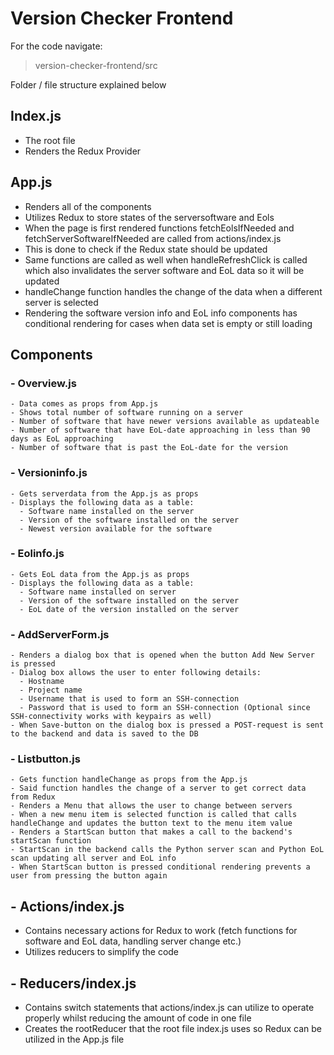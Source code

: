 # Version Checker Frontend

For the code navigate: 
> version-checker-frontend/src

Folder / file structure explained below

## Index.js
- The root file
- Renders the Redux Provider

## App.js

- Renders all of the components
- Utilizes Redux to store states of the serversoftware and Eols
- When the page is first rendered functions fetchEolsIfNeeded and fetchServerSoftwareIfNeeded are called from actions/index.js
- This is done to check if the Redux state should be updated
- Same functions are called as well when handleRefreshClick is called which also invalidates the server software and EoL data so it will be updated
- handleChange function handles the change of the data when a different server is selected
- Rendering the software version info and EoL info components has conditional rendering for cases when data set is empty or still loading

## Components

### - Overview.js
	- Data comes as props from App.js
	- Shows total number of software running on a server
	- Number of software that have newer versions available as updateable
	- Number of software that have EoL-date approaching in less than 90 days as EoL approaching
	- Number of software that is past the EoL-date for the version

### - Versioninfo.js
	- Gets serverdata from the App.js as props
	- Displays the following data as a table:
	  - Software name installed on the server
	  - Version of the software installed on the server
	  - Newest version available for the software

### - Eolinfo.js
	- Gets EoL data from the App.js as props
	- Displays the following data as a table:
	  - Software name installed on server
	  - Version of the software installed on the server
	  - EoL date of the version installed on the server

### - AddServerForm.js
	- Renders a dialog box that is opened when the button Add New Server is pressed
	- Dialog box allows the user to enter following details:
	  - Hostname
	  - Project name
	  - Username that is used to form an SSH-connection
	  - Password that is used to form an SSH-connection (Optional since SSH-connectivity works with keypairs as well)
	- When Save-button on the dialog box is pressed a POST-request is sent to the backend and data is saved to the DB

### - Listbutton.js
	- Gets function handleChange as props from the App.js
	- Said function handles the change of a server to get correct data from Redux
	- Renders a Menu that allows the user to change between servers
	- When a new menu item is selected function is called that calls handleChange and updates the button text to the menu item value
	- Renders a StartScan button that makes a call to the backend's startScan function
	- StartScan in the backend calls the Python server scan and Python EoL scan updating all server and EoL info
	- When StartScan button is pressed conditional rendering prevents a user from pressing the button again

## - Actions/index.js
- Contains necessary actions for Redux to work (fetch functions for software and EoL data, handling server change etc.)
- Utilizes reducers to simplify the code

## - Reducers/index.js
- Contains switch statements that actions/index.js can utilize to operate properly whilst reducing the amount of code in one file
- Creates the rootReducer that the root file index.js uses so Redux can be utilized in the App.js file
